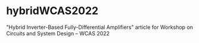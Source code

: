 # hybridWCAS2022
"Hybrid Inverter-Based Fully-Differential Amplifiers" article for Workshop on Circuits and System Design – WCAS 2022
